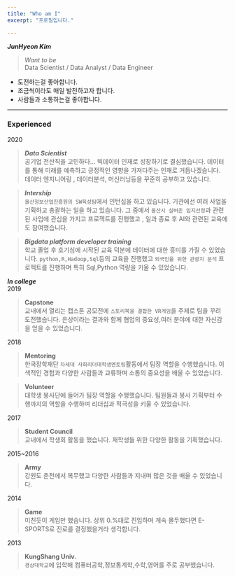 ```yaml
---
title: "Who am I"
excerpt: "프로필입니다."

---
```


***JunHyeon Kim*** 

> *Want to be*<br> 
 Data Scientist / Data Analyst / Data Engineer


  
* 도전하는걸 좋아합니다. 
* 조금씩이라도 매일 발전하고자 합니다.
* 사람들과 소통하는걸 좋아합니다.

---
### Experienced 

2020
>***Data Scientist***<br>
공기업 전산직을 고민하다... 빅데이터 인재로 성장하기로 결심했습니다. 데이터를 통해 미래를 예측하고 긍정적인 영향을 가져다주는 인재로 거듭나겠습니다. 데이터 엔지니어링 , 데이터분석, 머신러닝등을 꾸준히 공부하고 있습니다.

>***Intership***<br>
 `울산정보산업진흥원의 SW육성팀`에서 인턴십을 하고 있습니다. 기관에선 여러 사업을 기획하고 총괄하는 일을 하고 있습니다. 그 중에서 `울산시 실버존 입지선정`과 관련된 사업에 관심을 가지고  프로젝트를 진행했고 , 일과 종료 후 AI와 관련된 교육에도 참여했습니다.

>***Bigdata platform developer training***<br>
 학교 졸업 후 호기심에 시작된 교육 덕분에 데이터에 대한 흥미를 가질 수 있었습니다. 
 `python,R,Hadoop,Sql`등의 교육을 진행했고 ```외국인을 위한 관광지 분석``` 프로젝트를 진행하며 특히 Sql,Python 역량을 키울 수 있었습니다.

 ***In college***<br>
2019
>**Capstone**<br>
 교내에서 열리는 캡스톤 공모전에 ```스토리북을 결합한 VR게임```을 주제로 팀을 꾸려 도전했습니다.
 은상이라는 결과와 함께 협업의 중요성,여러 분야에 대한 자신감을 얻을 수 있었습니다.

2018
>**Mentoring**<br>
한국장학재단 `차세대 사회리더대학생멘토링`활동에서 팀장 역할을 수행했습니다.
이색적인 경험과 다양한 사람들과 교류하며 소통의 중요성을 배울 수 있었습니다.

>**Volunteer**<br>
대학생 봉사단에 들어가 팀장 역할을 수행했습니다.
팀원들과 봉사 기획부터 수행까지의 역할을 수행하며 리더십과 적극성을 키울 수 있었습니다.

2017
>**Student Council**<br>
교내에서 학생회 활동을 했습니다.
재학생들 위한 다양한 활동을 기획했습니다. 
  
2015~2016
>**Army**<br>
강원도 춘천에서 복무했고 다양한 사람들과 지내며 많은 것을 배울 수 있었습니다.

2014
>**Game**<br>
미친듯이 게임만 했습니다.
상위 0.%대로 진입하며 계속 몰두했다면 E-SPORTS로 진로를 결정했을거라 생각합니다.

2013
>**KungShang Univ.**<br>
`경상대학교`에 입학해 컴퓨터공학,정보통계학,수학,영어를 주로 공부했습니다.

